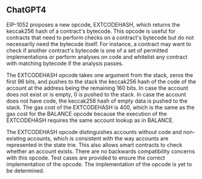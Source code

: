 ## ChatGPT4

EIP-1052 proposes a new opcode, EXTCODEHASH, which returns the keccak256 hash of a contract's bytecode. This opcode is useful for contracts that need to perform checks on a contract's bytecode but do not necessarily need the bytecode itself. For instance, a contract may want to check if another contract's bytecode is one of a set of permitted implementations or perform analyses on code and whitelist any contract with matching bytecode if the analysis passes. 

The EXTCODEHASH opcode takes one argument from the stack, zeros the first 96 bits, and pushes to the stack the keccak256 hash of the code of the account at the address being the remaining 160 bits. In case the account does not exist or is empty, 0 is pushed to the stack. In case the account does not have code, the keccak256 hash of empty data is pushed to the stack. The gas cost of the EXTCODEHASH is 400, which is the same as the gas cost for the BALANCE opcode because the execution of the EXTCODEHASH requires the same account lookup as in BALANCE. 

The EXTCODEHASH opcode distinguishes accounts without code and non-existing accounts, which is consistent with the way accounts are represented in the state trie. This also allows smart contracts to check whether an account exists. There are no backwards compatibility concerns with this opcode. Test cases are provided to ensure the correct implementation of the opcode. The implementation of the opcode is yet to be determined.

